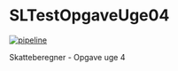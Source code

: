 # SLTestOpgaveUge04

[![pipeline](https://github.com/slk7c/SLTestOpgaveUge04/actions/workflows/pipeline.yml/badge.svg?branch=master)](https://github.com/slk7c/SLTestOpgaveUge04/actions/workflows/pipeline.yml)

Skatteberegner - Opgave uge 4
